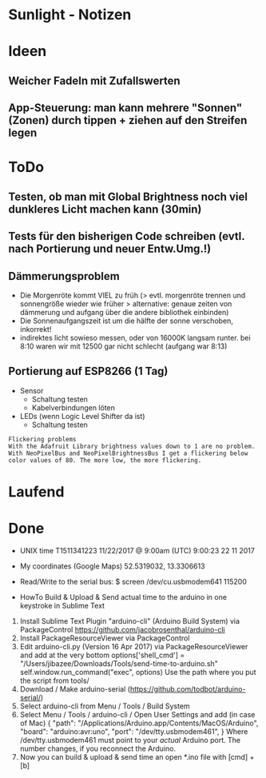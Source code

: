 Sunlight - Notizen
==================

# Ideen
## Weicher FadeIn mit Zufallswerten
## App-Steuerung: man kann mehrere "Sonnen" (Zonen) durch tippen + ziehen auf den Streifen legen

# ToDo
## Testen, ob man mit Global Brightness noch viel dunkleres Licht machen kann (30min)
## Tests für den bisherigen Code schreiben (evtl. nach Portierung und neuer Entw.Umg.!)
## Dämmerungsproblem
   - Die Morgenröte kommt VIEL zu früh (> evtl. morgenröte trennen und sonnengröße wieder wie früher
                                        > alternative: genaue zeiten von dämmerung und aufgang
                                          über die andere bibliothek einbinden)
   - Die Sonnenaufgangszeit ist um die hälfte der sonne verschoben, inkorrekt!
   - indirektes licht sowieso messen, oder von 16000K langsam runter.
     bei 8:10 waren wir mit 12500 gar nicht schlecht (aufgang war 8:13)

## Portierung auf ESP8266 (1 Tag)
  - Sensor
    - Schaltung testen
    - Kabelverbindungen löten
  - LEDs (wenn Logic Level Shifter da ist)
    - Schaltung testen
```
Flickering problems
With the Adafruit Library brightness values down to 1 are no problem. With NeoPixelBus and NeoPixelBrightnessBus I get a flickering below color values of 80. The more low, the more flickering.

```

# Laufend

# Done

- UNIX time
  T1511341223
  11/22/2017 @ 9:00am (UTC)
  9:00:23 22 11 2017

- My coordinates (Google Maps) 52.5319032, 13.3306613

- Read/Write to the serial bus:
  $ screen /dev/cu.usbmodem641 115200

- HowTo Build & Upload & Send actual time to the arduino in one keystroke in Sublime Text
1. Install Sublime Text Plugin "arduino-cli" (Arduino Build System) via PackageControl
   https://github.com/jacobrosenthal/arduino-cli
2. Install PackageResourceViewer via PackageControl
3. Edit arduino-cli.py (Version 16 Apr 2017) via PackageResourceViewer and add at the very bottom 
        options['shell_cmd'] = "/Users/jibazee/Downloads/Tools/send-time-to-arduino.sh"
        self.window.run_command("exec", options)
    Use the path where you put the script from tools/
4. Download / Make arduino-serial (https://github.com/todbot/arduino-serial/)
5. Select arduino-cli from Menu / Tools / Build System
6. Select Menu / Tools / arduino-cli / Open User Settings and add (in case of Mac)
   {
   "path": "/Applications/Arduino.app/Contents/MacOS/Arduino",
   "board": "arduino:avr:uno",
   "port": "/dev/tty.usbmodem461",
   } 
   Where /dev/tty.usbmodem461 must point to your _actual_ Arduino port. The number changes, if you reconnect the Arduino.
6. Now you can build & upload & send time an open *.ino file with [cmd] + [b]